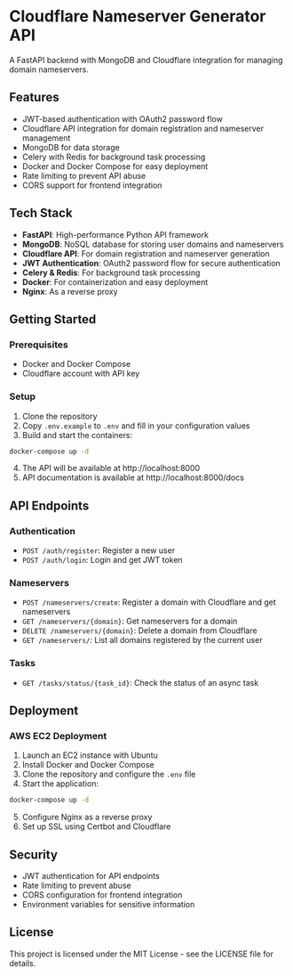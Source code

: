 # Cloudflare Nameserver Generator API

A FastAPI backend with MongoDB and Cloudflare integration for managing domain nameservers.

## Features

- JWT-based authentication with OAuth2 password flow
- Cloudflare API integration for domain registration and nameserver management
- MongoDB for data storage
- Celery with Redis for background task processing
- Docker and Docker Compose for easy deployment
- Rate limiting to prevent API abuse
- CORS support for frontend integration

## Tech Stack

- **FastAPI**: High-performance Python API framework
- **MongoDB**: NoSQL database for storing user domains and nameservers
- **Cloudflare API**: For domain registration and nameserver generation
- **JWT Authentication**: OAuth2 password flow for secure authentication
- **Celery & Redis**: For background task processing
- **Docker**: For containerization and easy deployment
- **Nginx**: As a reverse proxy

## Getting Started

### Prerequisites

- Docker and Docker Compose
- Cloudflare account with API key

### Setup

1. Clone the repository
2. Copy `.env.example` to `.env` and fill in your configuration values
3. Build and start the containers:

```bash
docker-compose up -d
```

4. The API will be available at http://localhost:8000
5. API documentation is available at http://localhost:8000/docs

## API Endpoints

### Authentication

- `POST /auth/register`: Register a new user
- `POST /auth/login`: Login and get JWT token

### Nameservers

- `POST /nameservers/create`: Register a domain with Cloudflare and get nameservers
- `GET /nameservers/{domain}`: Get nameservers for a domain
- `DELETE /nameservers/{domain}`: Delete a domain from Cloudflare
- `GET /nameservers/`: List all domains registered by the current user

### Tasks

- `GET /tasks/status/{task_id}`: Check the status of an async task

## Deployment

### AWS EC2 Deployment

1. Launch an EC2 instance with Ubuntu
2. Install Docker and Docker Compose
3. Clone the repository and configure the `.env` file
4. Start the application:

```bash
docker-compose up -d
```

5. Configure Nginx as a reverse proxy
6. Set up SSL using Certbot and Cloudflare

## Security

- JWT authentication for API endpoints
- Rate limiting to prevent abuse
- CORS configuration for frontend integration
- Environment variables for sensitive information

## License

This project is licensed under the MIT License - see the LICENSE file for details.
